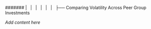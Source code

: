 ####### |   |   |   |   |   |   ├── Comparing Volatility Across Peer Group Investments

*Add content here*